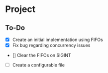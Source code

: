 # Project

## To-Do

- [X] Create an initial implementation using FIFOs
- [X] Fix bug regarding concurrency issues
- [] Clear the FIFOs on SIGINT
- [ ] Create a configurable file
